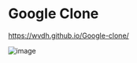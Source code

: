 # Google Clone

https://wvdh.github.io/Google-clone/

![image](https://github.com/wvdh/Google-clone/assets/16451862/048c7ee7-3799-4a1b-badb-4a3839fefcdb)

